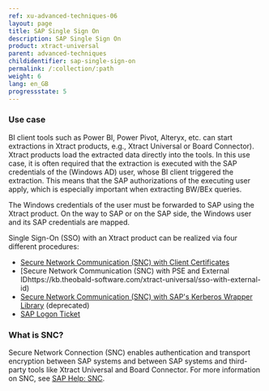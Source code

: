 ```yaml
---
ref: xu-advanced-techniques-06
layout: page
title: SAP Single Sign On
description: SAP Single Sign On
product: xtract-universal
parent: advanced-techniques
childidentifier: sap-single-sign-on
permalink: /:collection/:path
weight: 6
lang: en_GB
progressstate: 5
---
```



### Use case

BI client tools such as Power BI, Power Pivot, Alteryx, etc. can start extractions in Xtract products, e.g., Xtract Universal or Board Connector). 
Xtract products load the extracted data directly into the tools.
In this use case, it is often required that the extraction is executed with the SAP credentials of the (Windows AD) user, whose BI client triggered the extraction. 
This means that the SAP authorizations of the executing user apply, which is especially important when extracting BW/BEx queries.

The Windows credentials of the user must be forwarded to SAP using the Xtract product. 
On the way to SAP or on the SAP side, the Windows user and its SAP credentials are mapped.

Single Sign-On (SSO) with an Xtract product can be realized via four different procedures:

- [Secure Network Communication (SNC) with Client Certificates](https://kb.theobald-software.com/xtract-universal/sso-with-client-certificates)
- [Secure Network Communication (SNC) with PSE and External IDhttps://kb.theobald-software.com/xtract-universal/sso-with-external-id)
- [Secure Network Communication (SNC) with SAP's Kerberos Wrapper Library](https://kb.theobald-software.com/xtract-universal/sso-with-kerberos-snc) (deprecated)
- [SAP Logon Ticket](https://kb.theobald-software.com/xtract-universal/sso-with-logon-ticket)

### What is SNC?

Secure Network Connection (SNC) enables authentication and transport encryption between SAP systems and between SAP systems and third-party tools like Xtract Universal and Board Connector.
For more information on SNC, see [SAP Help: SNC](https://help.sap.com/doc/saphelp_nw73ehp1/7.31.19/en-US/e6/56f466e99a11d1a5b00000e835363f/content.htm?no_cache=true).

